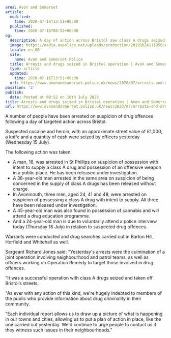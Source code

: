 ```yaml
area: Avon and Somerset
article:
  modified:
    time: 2020-07-16T13:51+00:00
  published:
    time: 2020-07-16T08:52+00:00
og:
  description: A day of action across Bristol saw class A drugs seized and a number of people arrested.
  image: https://media.aspolice.net/uploads/production/20191024111850/Arrest-Made_Cuffs.jpg
  locale: en_GB
  site:
    name: Avon and Somerset Police
  title: Arrests and drugs seized in Bristol operation | Avon and Somerset Police
  type: article
  updated:
    time: 2020-07-16T13:51+00:00
  url: https://www.avonandsomerset.police.uk/news/2020/07/arrests-and-drugs-seized-in-bristol-operation/
position: '2'
publish:
  date: Posted at 09:52 on 16th July 2020
title: Arrests and drugs seized in Bristol operation | Avon and Somerset Police
url: https://www.avonandsomerset.police.uk/news/2020/07/arrests-and-drugs-seized-in-bristol-operation/
```

A number of people have been arrested on suspicion of drug offences following a day of targeted action across Bristol.

Suspected cocaine and heroin, with an approximate street value of £1,000, a knife and a quantity of cash were seized by officers yesterday (Wednesday 15 July).

The following action was taken:

 * A man, 18, was arrested in St Phillips on suspicion of possession with intent to supply a class A drug and possession of an offensive weapon in a public place. He has been released under investigation.
 * A 38-year-old man arrested in the same area on suspicion of being concerned in the supply of class A drugs has been released without charge.
 * In Avonmouth, three men, aged 24, 41 and 48, were arrested on suspicion of possessing a class A drug with intent to supply. All three have been released under investigation.
 * A 45-year-old man was also found in possession of cannabis and will attend a drug education programme.
 * And a 24-year-old man is due to voluntarily attend a police interview today (Thursday 16 July) in relation to suspected drug offences.

Warrants were conducted and drug searches carried out in Barton Hill, Horfield and Whitehall as well.

Sergeant Richard Jones said: "Yesterday's arrests were the culmination of a joint operation involving neighbourhood and patrol teams, as well as officers working on Operation Remedy to target those involved in drug offences.

“It was a successful operation with class A drugs seized and taken off Bristol’s streets.

"As ever with any action of this kind, we're hugely indebted to members of the public who provide information about drug criminality in their community.

"Each individual report allows us to draw up a picture of what is happening in our towns and cities, allowing us to put a plan of action in place, like the one carried out yesterday. We'd continue to urge people to contact us if they witness such issues in their neighbourhoods."
